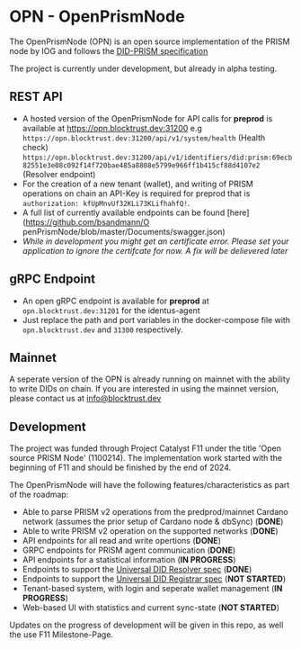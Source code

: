 # OPN - OpenPrismNode
The OpenPrismNode (OPN) is an open source implementation of the PRISM node by IOG and follows the [DID-PRISM specification](https://github.com/input-output-hk/prism-did-method-spec/blob/main/w3c-spec/PRISM-method.md)

The project is currently under development, but already in alpha testing.
## REST API
- A hosted version of the OpenPrismNode for API calls for **preprod** is available at https://opn.blocktrust.dev:31200 e.g
     `https://opn.blocktrust.dev:31200/api/v1/system/health` (Health check)
     `https://opn.blocktrust.dev:31200/api/v1/identifiers/did:prism:69ecb82551e3e08c092f14f720bae485a8808e5799e966ff1b415cf88d4107e2` (Resolver endpoint)
- For the creation of a new tenant (wallet), and writing of PRISM operations on chain an API-Key is required for preprod that is `authorization: kfUpMnvUf32KLi73KLifhahfQ!`.
- A full list of currently available endpoints can be found [here](https://github.com/bsandmann/O penPrismNode/blob/master/Documents/swagger.json)
- *While in development you might get an certificate error. Please set your application to ignore the certifcate for now. A fix will be delievered later*

## gRPC Endpoint
- An open gRPC endpoint is available for **preprod** at `opn.blocktrust.dev:31201` for the identus-agent
- Just replace the path and port variables in the docker-compose file with `opn.blocktrust.dev` and `31300` respectively.


## Mainnet
A seperate version of the OPN is already running on mainnet with the ability to write DIDs on chain. 
If you are interested in using the mainnet version, please contact us at [info@blocktrust.dev](mailto:info@blocktrust.dev)

## Development
The project was funded through Project Catalyst F11 under the title 'Open source PRISM Node' (1100214).
The implementation work started with the beginning of F11 and should be finished by the end of 2024.

The OpenPrismNode will have the following features/characteristics as part of the roadmap:
- Able to parse PRISM v2 operations from the predprod/mainnet Cardano network (assumes the prior setup of Cardano node & dbSync) (**DONE**)
- Able to write PRISM v2 operation on the supported networks (**DONE**)
- API endpoints for all read and write opertions (**DONE**)
- GRPC endpoints for PRISM agent communication (**DONE**)
- API endpoints for a statistical information (**IN PROGRESS**)
- Endpoints to support the [Universal DID Resolver spec](https://w3c-ccg.github.io/did-resolution/) (**DONE**)
- Endpoints to support the [Universal DID Registrar spec](https://identity.foundation/did-registration/) (**NOT STARTED**)
- Tenant-based system, with login and seperate wallet management (**IN PROGRESS**)
- Web-based UI with statistics and current sync-state (**NOT STARTED**)

Updates on the progress of development will be given in this repo, as well the use F11 Milestone-Page.
  

